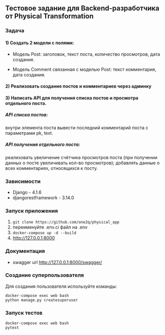 ## Тестовое задание для Backend-разработчика от Physical Transformation

### Задача
#### 1) Создать 2 модели с полями:
- Модель Post:
     заголовок,
     текст поста,
     количество просмотров,
     дата создания.

- Модель Comment связанная с моделью Post:
     текст комментария,
     дата создания.

#### 2) Реализовать создание постов и комментариев через админку

#### 3) Написать API для получения списка постов и просмотра отдельного поста.

##### API списка постов: 

внутри элемента поста вывести последний комментарий поста с параметрами pk, text.

##### API получения отдельного поста:

реализовать увеличение счётчика просмотров поста (при получении данных о посте увеличивать кол-во просмотров);
добавлять данные о всех комментариях, относящихся к посту.

### Зависимости

- Django - 4.1.6
- djangorestframework - 3.14.0

### Запуск приложения
1) ```git clone https://github.com/one2q/physical_app```
2) переименуйте .env.ci файл на .env
3) ```docker-compose up -d --build```
4) http://127.0.0.1:8000

### Документация 
- swagger  url http://127.0.0.1:8000/swagger/


### Создание суперпользователя
Для создания пользователя используйте команды:
```
docker-compose exec web bash
python manage.py createsuperuser
```

### Запуск тестов
```
docker-compose exec web bash
pytest
```

